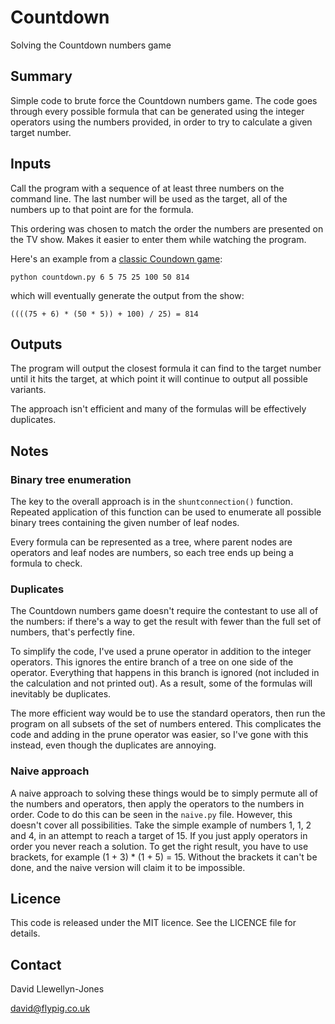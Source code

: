 # Countdown
Solving the Countdown numbers game

## Summary

Simple code to brute force the Countdown numbers game. The code goes through
every possible formula that can be generated using the integer operators
using the numbers provided, in order to try to calculate a given target
number.

## Inputs

Call the program with a sequence of at least three numbers on the command line.
The last number will be used as the target, all of the numbers up to that
point are for the formula.

This ordering was chosen to match the order the numbers are presented on the
TV show. Makes it easier to enter them while watching the program.

Here's an example from a [classic Coundown game](https://youtu.be/DYW1c41Aw0U?t=10m03s):

```
python countdown.py 6 5 75 25 100 50 814
```
which will eventually generate the output from the show:
```
((((75 + 6) * (50 * 5)) + 100) / 25) = 814
```

## Outputs

The program will output the closest formula it can find to the target number
until it hits the target, at which point it will continue to output all
possible variants.

The approach isn't efficient and many of the formulas will be effectively
duplicates.

## Notes

### Binary tree enumeration

The key to the overall approach is in the `shuntconnection()` function.
Repeated application of this function can be used to enumerate all possible
binary trees containing the given number of leaf nodes.

Every formula can be represented as a tree, where parent nodes are operators
and leaf nodes are numbers, so each tree ends up being a formula to check.

### Duplicates

The Countdown numbers game doesn't require the contestant to use all of the
numbers: if there's a way to get the result with fewer than the full set of
numbers, that's perfectly fine.

To simplify the code, I've used a prune operator in addition to the integer
operators. This ignores the entire branch of a tree on one side of the
operator. Everything that happens in this branch is ignored (not included in
the calculation and not printed out). As a result, some of the formulas
will inevitably be duplicates.

The more efficient way would be to use the standard operators, then run the
program on all subsets of the set of numbers entered. This complicates the code
and adding in the prune operator was easier, so I've gone with this instead,
even though the duplicates are annoying.

### Naive approach

A naive approach to solving these things would be to simply permute all of the
numbers and operators, then apply the operators to the numbers in order.
Code to do this can be seen in the `naive.py` file. However, this doesn't
cover all possibilities. Take the simple example of numbers 1, 1, 2 and 4, in
an attempt to reach a target of 15. If you just apply operators in order you
never reach a solution. To get the right result, you have to use brackets,
for example (1 + 3) * (1 + 5) = 15. Without the brackets it can't be done,
and the naive version will claim it to be impossible.

## Licence

This code is released under the MIT licence. See the LICENCE file for details.

## Contact

David Llewellyn-Jones

david@flypig.co.uk

